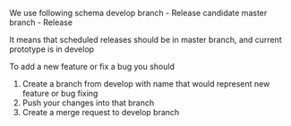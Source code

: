 We use following schema 
develop branch - Release candidate
master branch -  Release

It means that scheduled releases should be in master branch, and current prototype is in develop 

To add a new feature or fix a bug you should 
1. Create a branch from develop with name that would represent new feature or bug fixing
2. Push your changes into that branch
3. Create a merge request to develop branch